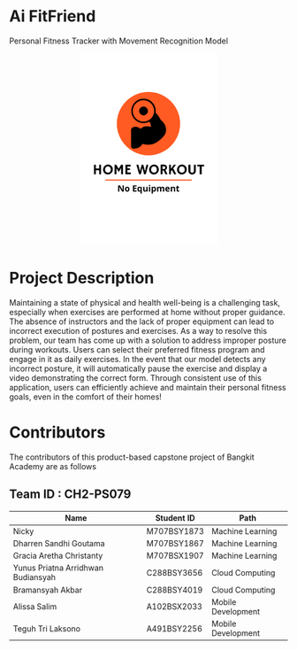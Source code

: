 # Ai FitFriend
Personal Fitness Tracker with Movement Recognition Model 
<p align="center">
  <a href="#">
    <img src="Image/STORYAPP1.jpg" alt="Logo" style="width: 250px; height: auto;">
  </a>
</p>


# Project Description
Maintaining a state of physical and health well-being is a challenging task, especially when exercises are performed at home without proper guidance. The absence of instructors and the lack of proper equipment can lead to incorrect execution of postures and exercises. As a way to resolve this problem, our team has come up with a solution to address improper posture during workouts. Users can select their preferred fitness program and engage in it as daily exercises. In the event that our model detects any incorrect posture, it will automatically pause the exercise and display a video demonstrating the correct form. Through consistent use of this application, users can efficiently achieve and maintain their personal fitness goals, even in the comfort of their homes!

# Contributors
The contributors of this product-based capstone project of Bangkit Academy are as follows 

## Team ID : CH2-PS079

| Name                                 | Student ID  | Path                |
| ------------------------------------ | ----------- | ------------------- |
| Nicky                                | M707BSY1873 | Machine Learning    |
| Dharren Sandhi Goutama               | M707BSY1867 | Machine Learning    |
| Gracia Aretha Christanty             | M707BSX1907 | Machine Learning    |
| Yunus Priatna Arridhwan Budiansyah   | C288BSY3656 | Cloud Computing     |
| Bramansyah Akbar                     | C288BSY4019 | Cloud Computing     |
| Alissa Salim                         | A102BSX2033 | Mobile Development  |
| Teguh Tri Laksono                    | A491BSY2256 | Mobile Development  |

